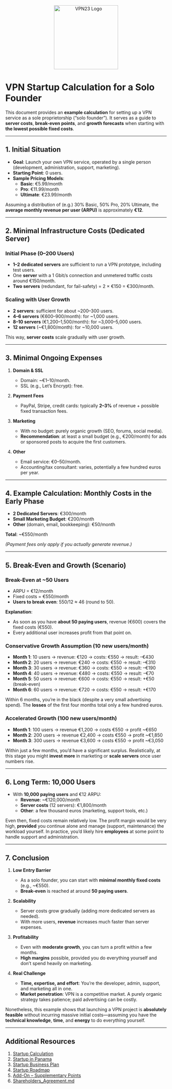 <div align="center">
    <img src="https://x3.dynu.com/assets/logo-D3O0-4lF.png" alt="VPN23 Logo" width="200"/>
</div>

# VPN Startup Calculation for a Solo Founder

This document provides an **example calculation** for setting up a VPN service as a sole proprietorship (“solo founder”). It serves as a guide to **server costs**, **break-even points**, and **growth forecasts** when starting with **the lowest possible fixed costs**.

---

## 1. Initial Situation

- **Goal**: Launch your own VPN service, operated by a single person (development, administration, support, marketing).  
- **Starting Point**: 0 users.  
- **Sample Pricing Models**:  
  - **Basic**: €5.99/month  
  - **Pro**: €11.99/month  
  - **Ultimate**: €23.99/month  

Assuming a distribution of (e.g.) 30% Basic, 50% Pro, 20% Ultimate, the **average monthly revenue per user (ARPU)** is approximately **€12**.

---

## 2. Minimal Infrastructure Costs (Dedicated Server)

### Initial Phase (0–200 Users)

- **1–2 dedicated servers** are sufficient to run a VPN prototype, including test users.  
- One **server** with a 1 Gbit/s connection and unmetered traffic costs around €150/month.  
- **Two servers** (redundant, for fail-safety) = 2 × €150 = €300/month.

### Scaling with User Growth

- **2 servers**: sufficient for about ~200–300 users.  
- **4–6 servers** (€600–900/month): for ~1,000 users.  
- **8–10 servers** (€1,200–1,500/month): for ~3,000–5,000 users.  
- **12 servers** (~€1,800/month): for ~10,000 users.  

This way, **server costs** scale gradually with user growth.

---

## 3. Minimal Ongoing Expenses

1. **Domain & SSL**  
   - Domain: ~€1–10/month.  
   - SSL (e.g., Let’s Encrypt): free.

2. **Payment Fees**  
   - PayPal, Stripe, credit cards: typically **2–3%** of revenue + possible fixed transaction fees.

3. **Marketing**  
   - With no budget: purely organic growth (SEO, forums, social media).  
   - **Recommendation**: at least a small budget (e.g., €200/month) for ads or sponsored posts to acquire the first customers.

4. **Other**  
   - Email service: €0–50/month.  
   - Accounting/tax consultant: varies, potentially a few hundred euros per year.

---

## 4. Example Calculation: Monthly Costs in the Early Phase

- **2 Dedicated Servers**: €300/month  
- **Small Marketing Budget**: €200/month  
- **Other** (domain, email, bookkeeping): €50/month  

**Total**: ~€550/month  

*(Payment fees only apply if you actually generate revenue.)*

---

## 5. Break-Even and Growth (Scenario)

### Break-Even at ~50 Users

- ARPU = €12/month  
- Fixed costs = €550/month  
- **Users to break even**: 550/12 ≈ 46 (round to 50).

**Explanation**:  
- As soon as you have **about 50 paying users**, revenue (€600) covers the fixed costs (€550).  
- Every additional user increases profit from that point on.

### Conservative Growth Assumption (10 new users/month)

- **Month 1**: 10 users → revenue: €120 → costs: €550 → result: –€430  
- **Month 2**: 20 users → revenue: €240 → costs: €550 → result: –€310  
- **Month 3**: 30 users → revenue: €360 → costs: €550 → result: –€190  
- **Month 4**: 40 users → revenue: €480 → costs: €550 → result: –€70  
- **Month 5**: 50 users → revenue: €600 → costs: €550 → result: +€50 (break-even)  
- **Month 6**: 60 users → revenue: €720 → costs: €550 → result: +€170  

Within 6 months, you’re in the black (despite a very small advertising spend). The **losses** of the first four months total only a few hundred euros.

### Accelerated Growth (100 new users/month)

- **Month 1**: 100 users → revenue €1,200 → costs €550 → profit ~€650  
- **Month 2**: 200 users → revenue €2,400 → costs €550 → profit ~€1,850  
- **Month 3**: 300 users → revenue €3,600 → costs €550 → profit ~€3,050  

Within just a few months, you’d have a significant surplus. Realistically, at this stage you might **invest more** in marketing or **scale servers** once user numbers rise.

---

## 6. Long Term: 10,000 Users

- With **10,000 paying users** and €12 ARPU:  
  - **Revenue**: ~€120,000/month  
  - **Server costs** (12 servers): €1,800/month  
  - **Other**: a few thousand euros (marketing, support tools, etc.)  

Even then, fixed costs remain relatively low. The profit margin would be very high, **provided** you continue alone and manage (support, maintenance) the workload yourself. In practice, you’d likely hire **employees** at some point to handle support and administration.

---

## 7. Conclusion

1. **Low Entry Barrier**  
   - As a solo founder, you can start with **minimal monthly fixed costs** (e.g., ~€550).  
   - **Break-even** is reached at around **50 paying users**.

2. **Scalability**  
   - Server costs grow gradually (adding more dedicated servers as needed).  
   - With more users, **revenue** increases much faster than server expenses.

3. **Profitability**  
   - Even with **moderate growth**, you can turn a profit within a few months.  
   - **High margins** possible, provided you do everything yourself and don’t spend heavily on marketing.

4. **Real Challenge**  
   - **Time, expertise, and effort**: You’re the developer, admin, support, and marketing all in one.  
   - **Market penetration**: VPN is a competitive market. A purely organic strategy takes patience; paid advertising can be costly.

Nonetheless, this example shows that launching a VPN project is **absolutely feasible** without incurring massive initial costs—assuming you have the **technical knowledge**, **time**, and **energy** to do everything yourself.

---

## Additional Resources

1. [Startup Calculation](https://github.com/xheen908/VPN23_PR_enEN/blob/main/startup_kalkulation.md)  
2. [Startup in Panama](https://github.com/xheen908/VPN23_PR_enEN/blob/main/startup_panama.md)  
3. [Startup Business Plan](https://github.com/xheen908/VPN23_PR_enEN/blob/main/startup_buisnessplan.md)  
4. [Startup Roadmap](https://github.com/xheen908/VPN23_PR_enEN/blob/main/startup_roadmap.md)  
5. [Add-On – Supplementary Points](https://github.com/xheen908/VPN23_PR_enEN/blob/main/zusatz.md)
6. [Shareholders_Agreement.md](https://github.com/xheen908/VPN23_PR_enEN/blob/main/Shareholders_Agreement.md)
